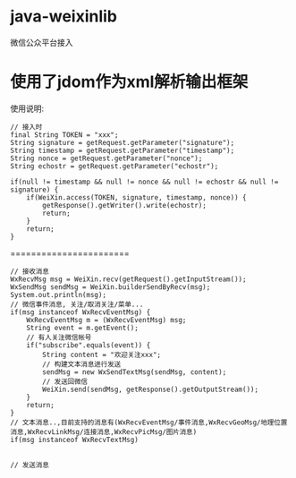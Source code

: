 java-weixinlib
==============

微信公众平台接入

使用了jdom作为xml解析输出框架
===============

使用说明:

	// 接入时
	final String TOKEN = "xxx";
	String signature = getRequest.getParameter("signature");
	String timestamp = getRequest.getParameter("timestamp");
	String nonce = getRequest.getParameter("nonce");
	String echostr = getRequest.getParameter("echostr");
		
	if(null != timestamp && null != nonce && null != echostr && null != signature) {
		if(WeiXin.access(TOKEN, signature, timestamp, nonce)) {
			getResponse().getWriter().write(echostr);
			return;
		}
		return;
	}
> 

=======================

	// 接收消息
	WxRecvMsg msg = WeiXin.recv(getRequest().getInputStream());
	WxSendMsg sendMsg = WeiXin.builderSendByRecv(msg);
	System.out.println(msg);
	// 微信事件消息, 关注/取消关注/菜单...
	if(msg instanceof WxRecvEventMsg) {
		WxRecvEventMsg m = (WxRecvEventMsg) msg;
		String event = m.getEvent();
		// 有人关注微信帐号
		if("subscribe".equals(event)) {
			String content = "欢迎关注xxx";
			// 构建文本消息进行发送
			sendMsg = new WxSendTextMsg(sendMsg, content);
			// 发送回微信
			WeiXin.send(sendMsg, getResponse().getOutputStream());
		}
		return;
	}
	// 文本消息..,目前支持的消息有(WxRecvEventMsg/事件消息,WxRecvGeoMsg/地理位置消息,WxRecvLinkMsg/连接消息,WxRecvPicMsg/图片消息)
	if(msg instanceof WxRecvTextMsg)
	
	
	// 发送消息

	
	
	



